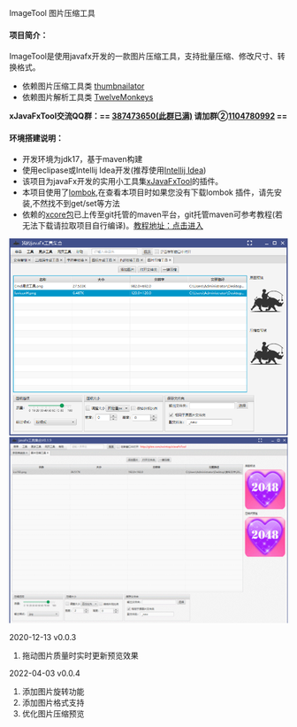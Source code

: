 ImageTool  图片压缩工具

#### 项目简介：
ImageTool是使用javafx开发的一款图片压缩工具，支持批量压缩、修改尺寸、转换格式。
- 依赖图片压缩工具类 [thumbnailator](https://github.com/coobird/thumbnailator) 
- 依赖图片解析工具类 [TwelveMonkeys](https://github.com/haraldk/TwelveMonkeys)

**xJavaFxTool交流QQ群：== [387473650(此群已满)](https://jq.qq.com/?_wv=1027&k=59UDEAD) 请加群②[1104780992](https://jq.qq.com/?_wv=1027&k=bhAdkju9) ==**

#### 环境搭建说明：
- 开发环境为jdk17，基于maven构建
- 使用eclipase或Intellij Idea开发(推荐使用[Intellij Idea](https://www.jetbrains.com/?from=xJavaFxTool))
- 该项目为javaFx开发的实用小工具集[xJavaFxTool](https://gitee.com/xwintop/xJavaFxTool)的插件。
- 本项目使用了[lombok](https://projectlombok.org/),在查看本项目时如果您没有下载lombok 插件，请先安装,不然找不到get/set等方法
- 依赖的[xcore包](https://gitee.com/xwintop/xcore)已上传至git托管的maven平台，git托管maven可参考教程(若无法下载请拉取项目自行编译)。[教程地址：点击进入](http://blog.csdn.net/u011747754/article/details/78574026)

![图片压缩工具.png](images/图片压缩工具.png)
![图片压缩工具.gif](images/图片压缩工具.gif)

2020-12-13 v0.0.3
1. 拖动图片质量时实时更新预览效果

2022-04-03 v0.0.4
1. 添加图片旋转功能
2. 添加图片格式支持
3. 优化图片压缩预览
